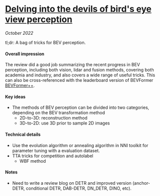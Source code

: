 # [Delving into the devils of bird's eye view perception]()

_October 2022_

tl;dr: A bag of tricks for BEV perception.

#### Overall impression
The review did a good job summarizing the recent progress in BEV perception, including both vision, lidar and fusion methods, covering both academia and industry, and also covers a wide range of useful tricks. This can also be cross-referenced with the leaderboard version of BEVFormer [BEVFormer++](bevformer++.md).

#### Key ideas
- The methods of BEV perception can be divided into two categories, depending on the BEV transformation method
	- 2D-to-3D: reconstruction method
	- 3D-to-2D: use 3D prior to sample 2D images

#### Technical details
- Use the evolution algorithm or annealing algorithm in NNI toolkit for parameter tuning with a evaluation dataset.
- TTA tricks for competition and autolabel
	- WBF method

#### Notes
- Need to write a review blog on DETR and improved version (anchor-DETR, conditional DETR, DAB-DETR, DN_DETR, DINO, etc).
